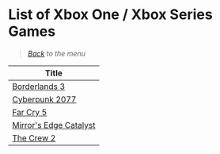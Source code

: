 # List of Xbox One / Xbox Series Games


> *[Back](../games.md) to the menu*

| Title | 
| --- |
| [Borderlands 3](https://fr.wikipedia.org/wiki/Borderlands_3) |
| [Cyberpunk 2077](https://fr.wikipedia.org/wiki/Cyberpunk_2077) |
| [Far Cry 5](https://en.wikipedia.org/wiki/Far_Cry_5) |
| [Mirror's Edge Catalyst](https://en.wikipedia.org/wiki/Mirror%27s_Edge_Catalyst) |
| [The Crew 2](https://fr.wikipedia.org/wiki/The_Crew_2) |
